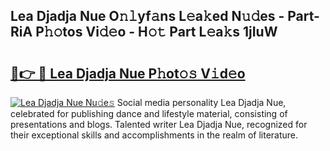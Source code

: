 ## Lea Djadja Nue O𝚗𝚕yf𝚊ns L𝚎a𝚔ed N𝚞𝚍es - Part-RiA P𝚑𝚘tos Vi𝚍𝚎o - H𝚘𝚝 Part L𝚎a𝚔s 1jIuW

# <h2><a href="http://kf0xf4.oniu.top/?m=Lea+Djadja+Nue">🔗👉 🔴 Lea Djadja Nue P𝚑ot𝚘𝚜 V𝚒d𝚎o</a></h2>

[![Lea Djadja Nue Nu𝚍e𝚜](https://i.imgur.com/0qMVB7G.gif)](http://kf0xf4.oniu.top/?m=Lea+Djadja+Nue)
Social media personality Lea Djadja Nue, celebrated for publishing dance and lifestyle material, consisting of presentations and blogs. Talented writer Lea Djadja Nue, recognized for their exceptional skills and accomplishments in the realm of literature.  
